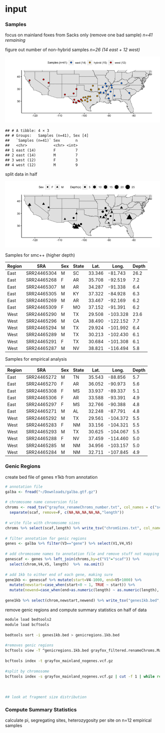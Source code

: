 input
================

### Samples

focus on mainland foxes from Sacks only (remove one bad sample) *n=41
remaining*

figure out number of non-hybrid samples *n=26 (14 east + 12 west)*

![](inputstats_files/figure-gfm/Samples-1.png)<!-- -->

    ## # A tibble: 4 × 3
    ## # Groups:   Samples (n=41), Sex [4]
    ##   `Samples (n=41)` Sex       n
    ##   <chr>            <chr> <int>
    ## 1 east (14)        F         7
    ## 2 east (14)        M         7
    ## 3 west (12)        F         3
    ## 4 west (12)        M         9

split data in half

![](inputstats_files/figure-gfm/subSamples-1.png)<!-- -->

Samples for smc++ (higher depth)

| Region | SRA         | Sex | State | Lat.   | Long.    | Depth |
|--------|-------------|-----|-------|--------|----------|-------|
| East   | SRR24465304 | M   | SC    | 33.346 | -81.743  | 26.2  |
| East   | SRR24465268 | F   | AR    | 35.708 | -92.519  | 7.2   |
| East   | SRR24465307 | M   | AR    | 34.287 | -91.338  | 6.4   |
| East   | SRR24465305 | M   | KY    | 37.322 | -84.928  | 6.3   |
| East   | SRR24465269 | M   | AR    | 33.467 | -92.169  | 6.2   |
| East   | SRR24465309 | F   | MO    | 37.152 | -91.391  | 6.2   |
| West   | SRR24465290 | M   | TX    | 29.508 | -103.328 | 23.6  |
| West   | SRR24465296 | M   | CA    | 38.490 | -122.152 | 7.7   |
| West   | SRR24465294 | M   | TX    | 29.924 | -101.992 | 6.4   |
| West   | SRR24465289 | M   | TX    | 30.213 | -102.430 | 6.1   |
| West   | SRR24465291 | F   | TX    | 30.684 | -101.308 | 6.1   |
| West   | SRR24465287 | M   | NV    | 38.821 | -116.494 | 5.8   |

Samples for empirical analysis

| Region | SRA         | Sex | State | Lat.   | Long.    | Depth |
|--------|-------------|-----|-------|--------|----------|-------|
| East   | SRR24465272 | M   | TN    | 35.543 | -88.856  | 5.7   |
| East   | SRR24465270 | F   | AR    | 36.052 | -90.973  | 5.6   |
| East   | SRR24465308 | F   | MS    | 33.937 | -89.337  | 5.1   |
| East   | SRR24465306 | F   | AR    | 33.588 | -93.391  | 4.9   |
| East   | SRR24465297 | F   | MS    | 32.766 | -90.388  | 4.8   |
| East   | SRR24465271 | M   | AL    | 32.248 | -87.791  | 4.8   |
| West   | SRR24465292 | M   | TX    | 29.561 | -104.372 | 5.5   |
| West   | SRR24465283 | F   | NM    | 33.156 | -104.321 | 5.5   |
| West   | SRR24465293 | M   | TX    | 30.625 | -104.067 | 5.5   |
| West   | SRR24465288 | F   | NV    | 37.459 | -114.460 | 5.0   |
| West   | SRR24465285 | M   | NM    | 34.956 | -103.157 | 5.0   |
| West   | SRR24465284 | M   | NM    | 32.711 | -107.845 | 4.9   |

### Genic Regions

create bed file of genes ±1kb from annotation

``` r
# annotation file
galba <- fread("~/Downloads/galba.gtf.gz")

# chromosome name conversion file 
chroms <- read_tsv("grayfox_renameChroms_number.txt", col_names = c("scaf","chrom")) %>% 
  separate(scaf, remove=F, c(NA,NA,NA,NA,NA,"length"))

# write file with chromosome sizes
chroms %>% select(scaf,length) %>% write_tsv("chromSizes.txt", col_names = F)

# filter annotation for genic regions
genes <- galba %>% filter(V3=="gene") %>% select(V1,V4,V5)

# add chromosome names to annotation file and remove stuff not mapping to scaffs 1-32
genescaf <- genes %>% left_join(chroms,by=c("V1"="scaf")) %>% 
  select(chrom,V4,V5, length)  %>%  na.omit()

# add 1kb to either end of each gene, making sure 
gene1kb <- genescaf %>% mutate(start=V4-1000, end=V5+1000) %>% 
  mutate(newstart=case_when(start<0 ~ 1, TRUE ~ start)) %>% 
  mutate(newend=case_when(end>as.numeric(length) ~ as.numeric(length), TRUE ~ end))

gene1kb %>% select(chrom,newstart,newend) %>% write_tsv("genes1kb.bed", col_names = F)
```

remove genic regions and compute summary statistics on half of data

``` bash
module load bedtools2
module load bcftools

bedtools sort -i genes1kb.bed > genicregions.1kb.bed

#removes genic regions
bcftools view -T ^genicregions.1kb.bed grayfox_filtered.renameChroms.Mainland.ACgr61_DPgr165lt500.vcf.gz -Oz -o grayfox_mainland_nogenes.vcf.gz 

bcftools index -t grayfox_mainland_nogenes.vcf.gz

#split by chromosome
bcftools index -s grayfox_mainland_nogenes.vcf.gz | cut -f 1 | while read C; do bcftools view -O z -o split.${C}.vcf.gz grayfox_mainland_nogenes.vcf.gz "${C}" ; done



## look at fragment size distribution 
```

### Compute Summary Statistics

calculate pi, segregating sites, heterozygosity per site on n=12
empirical samples
